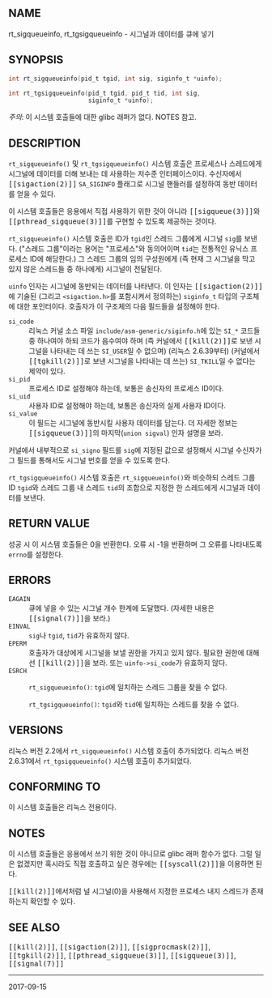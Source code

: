## NAME

rt_sigqueueinfo, rt_tgsigqueueinfo - 시그널과 데이터를 큐에 넣기

## SYNOPSIS

```c
int rt_sigqueueinfo(pid_t tgid, int sig, siginfo_t *uinfo);

int rt_tgsigqueueinfo(pid_t tgid, pid_t tid, int sig,
                      siginfo_t *uinfo);
```

*주의*: 이 시스템 호출들에 대한 glibc 래퍼가 없다. NOTES 참고.

## DESCRIPTION

`rt_sigqueueinfo()` 및 `rt_tgsigqueueinfo()` 시스템 호출은 프로세스나 스레드에게 시그널에 데이터를 더해 보내는 데 사용하는 저수준 인터페이스이다. 수신자에서 <tt>[[sigaction(2)]]</tt> `SA_SIGINFO` 플래그로 시그널 핸들러를 설정하여 동반 데이터를 얻을 수 있다.

이 시스템 호출들은 응용에서 직접 사용하기 위한 것이 아니라 <tt>[[sigqueue(3)]]</tt>와 <tt>[[pthread_sigqueue(3)]]</tt>를 구현할 수 있도록 제공하는 것이다.

`rt_sigqueueinfo()` 시스템 호출은 ID가 `tgid`인 스레드 그룹에게 시그널 `sig`를 보낸다. ("스레드 그룹"이라는 용어는 "프로세스"와 동의어이며 `tid`는 전통적인 유닉스 프로세스 ID에 해당한다.) 그 스레드 그룹의 임의 구성원에게 (즉 현재 그 시그널을 막고 있지 않은 스레드들 중 하나에게) 시그널이 전달된다.

`uinfo` 인자는 시그널에 동반되는 데이터를 나타낸다. 이 인자는 <tt>[[sigaction(2)]]</tt>에 기술된 (그리고 `<sigaction.h>`를 포함시켜서 정의하는) `siginfo_t` 타입의 구조체에 대한 포인터이다. 호출자가 이 구조체의 다음 필드들을 설정해야 한다.

<dl>
<dt><code>si_code</code></dt>
<dd>
리눅스 커널 소스 파일 <code>include/asm-generic/siginfo.h</code>에 있는 <code>SI_*</code> 코드들 중 하나여야 하되 코드가 음수여야 하며 (즉 커널에서 <tt>[[kill(2)]]</tt>로 보낸 시그널을 나타내는 데 쓰는 <code>SI_USER</code>일 수 없으며) (리눅스 2.6.39부터) (커널에서 <tt>[[tgkill(2)]]</tt>로 보낸 시그널을 나타내는 데 쓰는) <code>SI_TKILL</code>일 수 없다는 제약이 있다.
</dd>

<dt><code>si_pid</code></dt>
<dd>
프로세스 ID로 설정해야 하는데, 보통은 송신자의 프로세스 ID이다.
</dd>

<dt><code>si_uid</code></dt>
<dd>
사용자 ID로 설정해야 하는데, 보통은 송신자의 실제 사용자 ID이다.
</dd>

<dt><code>si_value</code></dt>
<dd>
이 필드는 시그널에 동반시킬 사용자 데이터를 담는다. 더 자세한 정보는 <tt>[[sigqueue(3)]]</tt>의 마지막(<code>union sigval</code>) 인자 설명을 보라.
</dd>
</dl>

커널에서 내부적으로 `si_signo` 필드를 `sig`에 지정된 값으로 설정해서 시그널 수신자가 그 필드를 통해서도 시그널 번호를 얻을 수 있도록 한다.

`rt_tgsigqueueinfo()` 시스템 호출은 `rt_sigqueueinfo()`와 비슷하되 스레드 그룹 ID `tgid`와 스레드 그룹 내 스레드 `tid`의 조합으로 지정한 한 스레드에게 시그널과 데이터를 보낸다.

## RETURN VALUE

성공 시 이 시스템 호출들은 0을 반환한다. 오류 시 -1을 반환하며 그 오류를 나타내도록 `errno`를 설정한다.

## ERRORS

<dl>
<dt><code>EAGAIN</code></dt>
<dd>큐에 넣을 수 있는 시그널 개수 한계에 도달했다. (자세한 내용은 <tt>[[signal(7)]]</tt>을 보라.)</dd>
<dt><code>EINVAL</code></dt>
<dd><code>sig</code>나 <code>tgid</code>, <code>tid</code>가 유효하지 않다.</dd>
<dt><code>EPERM</code></dt>
<dd>호출자가 대상에게 시그널을 보낼 권한을 가지고 있지 않다. 필요한 권한에 대해선 <tt>[[kill(2)]]</tt>을 보라. 또는 <code>uinfo->si_code</code>가 유효하지 않다.</dd>
<dt><code>ESRCH</code></dt>
<dd>

<code>rt_sigqueueinfo()</code>: <code>tgid</code>에 일치하는 스레드 그룹을 찾을 수 없다.

<code>rt_tgsigqueueinfo()</code>: <code>tgid</code>와 <code>tid</code>에 일치하는 스레드를 찾을 수 없다.
</dd>
</dl>

## VERSIONS

리눅스 버전 2.2에서 `rt_sigqueueinfo()` 시스템 호출이 추가되었다. 리눅스 버전 2.6.31에서 `rt_tgsigqueueinfo()` 시스템 호출이 추가되었다.

## CONFORMING TO

이 시스템 호출들은 리눅스 전용이다.

## NOTES

이 시스템 호출들은 응용에서 쓰기 위한 것이 아니므로 glibc 래퍼 함수가 없다. 그럴 일은 없겠지만 혹시라도 직접 호출하고 싶은 경우에는 <tt>[[syscall(2)]]</tt>을 이용하면 된다.

<tt>[[kill(2)]]</tt>에서처럼 널 시그널(0)을 사용해서 지정한 프로세스 내지 스레드가 존재하는지 확인할 수 있다.

## SEE ALSO

<tt>[[kill(2)]]</tt>, <tt>[[sigaction(2)]]</tt>, <tt>[[sigprocmask(2)]]</tt>, <tt>[[tgkill(2)]]</tt>, <tt>[[pthread_sigqueue(3)]]</tt>, <tt>[[sigqueue(3)]]</tt>, <tt>[[signal(7)]]</tt>

----

2017-09-15
